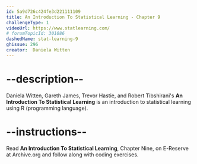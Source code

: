 ```yaml
---
id: 5a9d726c424fe3d221111109
title: An Introduction To Statistical Learning - Chapter 9
challengeType: 1
videoUrl: https://www.statlearning.com/
# forumTopicId: 301086
dashedName: stat-learning-9
ghissue: 296
creator:  Daniela Witten
---
```


# --description--

Daniela Witten, Gareth James, Trevor Hastie, and Robert Tibshirani's __An Introduction To Statistical Learning__ is an introduction to statistical learning using R (programming language).

# --instructions--

Read __An Introduction To Statistical Learning__, Chapter Nine, on E-Reserve at Archive.org and follow along with coding exercises. 
